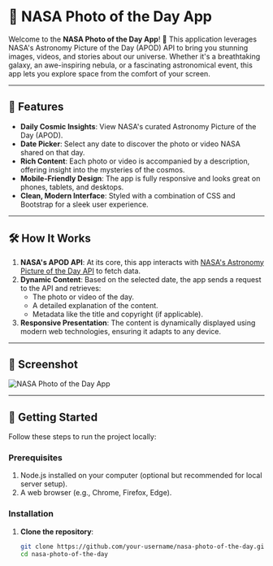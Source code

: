# 🌌 NASA Photo of the Day App

Welcome to the **NASA Photo of the Day App**! 🚀 This application leverages NASA's Astronomy Picture of the Day (APOD) API to bring you stunning images, videos, and stories about our universe. Whether it's a breathtaking galaxy, an awe-inspiring nebula, or a fascinating astronomical event, this app lets you explore space from the comfort of your screen.

---

## 🌟 Features

- **Daily Cosmic Insights**: View NASA's curated Astronomy Picture of the Day (APOD).
- **Date Picker**: Select any date to discover the photo or video NASA shared on that day.
- **Rich Content**: Each photo or video is accompanied by a description, offering insight into the mysteries of the cosmos.
- **Mobile-Friendly Design**: The app is fully responsive and looks great on phones, tablets, and desktops.
- **Clean, Modern Interface**: Styled with a combination of CSS and Bootstrap for a sleek user experience.

---

## 🛠️ How It Works

1. **NASA's APOD API**: At its core, this app interacts with [NASA's Astronomy Picture of the Day API](https://api.nasa.gov/) to fetch data.
2. **Dynamic Content**: Based on the selected date, the app sends a request to the API and retrieves:
   - The photo or video of the day.
   - A detailed explanation of the content.
   - Metadata like the title and copyright (if applicable).
3. **Responsive Presentation**: The content is dynamically displayed using modern web technologies, ensuring it adapts to any device.

---

## 🎨 Screenshot

![NASA Photo of the Day App](screenshot.jpg)

---

## 🚀 Getting Started

Follow these steps to run the project locally:

### Prerequisites

1. Node.js installed on your computer (optional but recommended for local server setup).
2. A web browser (e.g., Chrome, Firefox, Edge).

### Installation

1. **Clone the repository**:
   ```bash
   git clone https://github.com/your-username/nasa-photo-of-the-day.git
   cd nasa-photo-of-the-day
